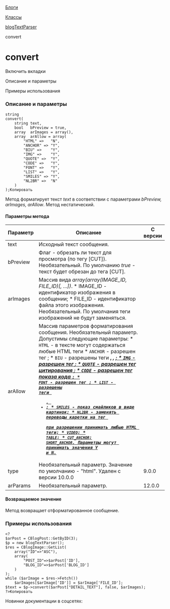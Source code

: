 [Блоги](/api_help/blogs/index.php)

[Классы](/api_help/blogs/classes/index.php)

[blogTextParser](/api_help/blogs/classes/blogtextparser/index.php)

convert

convert
=======

Включить вкладки

Описание и параметры

Примеры использования

### Описание и параметры

```
string
convert(
	string text,
	bool   bPreview = true,
	array  arImages = array(),
	array  arAllow = array(
		"HTML" =>   "N", 
		"ANCHOR" => "Y", 
		"BIU" =>    "Y", 
		"IMG" =>    "Y", 
		"QUOTE" =>  "Y", 
		"CODE" =>   "Y", 
		"FONT" =>   "Y", 
		"LIST" =>   "Y", 
		"SMILES" => "Y", 
		"NL2BR" =>  "N"
	)
);Копировать
```

Метод форматирует текст *text* в соответствии с параметрами *bPreview, arImages, arAllow*. Метод нестатический.

#### Параметры метода

| Параметр | Описание | С версии |
| --- | --- | --- |
| text | Исходный текст сообщения. |  |
| bPreview | Флаг - обрезать ли текст для просмотра (по тегу [CUT]).  Необязательный. По умолчанию *true* - текст будет обрезан до тега [CUT]. |  |
| arImages | Массив вида *array(array(IMAGE\_ID, FILE\_ID)[, ...])*.  * IMAGE\_ID - идентификaтор изображения в сообщении; * FILE\_ID - идентификатор файла этого изображения.  Необязательный. По умолчания теги изображений не будут заменяться. |  |
| arAllow | Массив параметров форматирования сообщения. Необязательный параметр. Допустимы следующие параметры:  * `HTML` - в тексте могут содержаться любые HTML теги * `ANCHOR` - разрешен тег <a>; * `BIU` - разрешены теги <b>, <i>, <u>; * `IMG` - разрешен тег <img>; * `QUOTE` - разрешен тег цитирования <quote>; * `CODE` - разрешен тег показа кода <code>; * `FONT` - разрешен тег <font>; * `LIST` - разрешены теги <ul>, <li>; * `SMILES` - показ смайликов в виде картинок; * `NL2BR` - заменять переводы каретки на тег <br> при разрешении принимать любые HTML теги; * `VIDEO`; * `TABLE`; * `CUT_ANCHOR`; `SHORT_ANCHOR`. Параметры могут принимать значения *Y* и *N*. |  |
| type | Необязательный параметр. Значение по умолчанию - "html". Удален с версии 10.0.0 | 9.0.0 |
| arParams | Необязательный параметр. | 12.0.0 |

#### Возвращаемое значение

Метод возвращает отформатированное сообщение.

### Примеры использования

```
<?
$arPost = CBlogPost::GetByID(3);
$p = new blogTextParser();
$res = CBlogImage::GetList(
	array("ID"=>"ASC"),
	array(
		"POST_ID"=>$arPost['ID'], 
		"BLOG_ID"=>$arPost['BLOG_ID']
	)
);
while ($arImage = $res->Fetch())
	$arImages[$arImage['ID']] = $arImage['FILE_ID'];
$text = $p->convert($arPost["DETAIL_TEXT"], false, $arImages);
?>Копировать
```

Новинки документации в соцсетях: